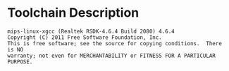 Toolchain Description
=====================

```
mips-linux-xgcc (Realtek RSDK-4.6.4 Build 2080) 4.6.4
Copyright (C) 2011 Free Software Foundation, Inc.
This is free software; see the source for copying conditions.  There is NO
warranty; not even for MERCHANTABILITY or FITNESS FOR A PARTICULAR PURPOSE.

```
